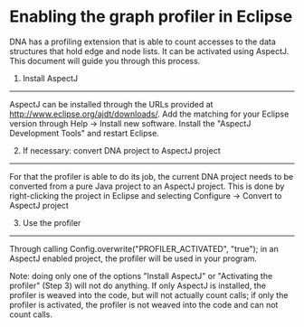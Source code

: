 Enabling the graph profiler in Eclipse
======================================

DNA has a profiling extension that is able to count accesses to the data structures that
hold edge and node lists. It can be activated using AspectJ. This document will guide you
through this process.

1) Install AspectJ
------------------
AspectJ can be installed through the URLs provided at http://www.eclipse.org/ajdt/downloads/.
Add the matching for your Eclipse version through Help -> Install new software. Install
the "AspectJ Development Tools" and restart Eclipse.

2) If necessary: convert DNA project to AspectJ project
-------------------------------------------------------
For that the profiler is able to do its job, the current DNA project needs to be converted
from a pure Java project to an AspectJ project. This is done by right-clicking the project
in Eclipse and selecting Configure -> Convert to AspectJ project

3) Use the profiler
-------------------
Through calling
	Config.overwrite("PROFILER_ACTIVATED", "true");
in an AspectJ enabled project, the profiler will be used in your program. 


Note: doing only one of the options "Install AspectJ" or "Activating the profiler"
	(Step 3) will not do anything. If only AspectJ is installed, the profiler is weaved
	into the code, but will not actually count calls; if only the profiler is activated,
	the profiler is not weaved into the code and can not count calls.
